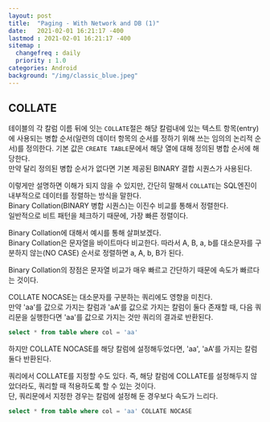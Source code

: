 ```yaml
---
layout: post
title:  "Paging - With Network and DB (1)"
date:   2021-02-01 16:21:17 -400
lastmod : 2021-02-01 16:21:17 -400
sitemap :
  changefreq : daily
  priority : 1.0
categories: Android
background: "/img/classic_blue.jpeg"
---
```


## COLLATE
테이블의 각 칼럼 이름 뒤에 잇는 `COLLATE`절은 해당 칼럼내에 있는 텍스트 항목(entry)에 사용되는 병합 순서(일련의 데이터 항목의 순서를 정하기 위해 쓰는 임의의 논리적 순서)를 정의한다.
기본 값은 `CREATE TABLE`문에서 해당 열에 대해 정의된 병합 순서에 해당한다.  
만약 달리 정의된 병합 순서가 없다면 기본 제공된 BINARY 결합 시퀀스가 사용된다.  

이렇게만 설명하면 이해가 되지 않을 수 있지만, 간단히 말해서 `COLLATE`는 SQL엔진이 내부적으로 데이터를 정렬하는 방식을 말한다.  
Binary Collation(BINARY 병합 시퀀스)는 이진수 비교를 통해서 정렬한다.  
일반적으로 비트 패턴을 체크하기 때문에, 가장 빠른 정렬이다.

Binary Collation에 대해서 예시를 통해 살펴보겠다.  
Binary Collation은 문자열을 바이트마다 비교한다. 따라서 A, B, a, b를 대소문자를 구분하지 않는(NO CASE) 순서로 정렬하면 a, A, b, B가 된다.  

Binary Collation의 장점은 문자열 비교가 매우 빠르고 간단하기 때문에 속도가 빠르다는 것이다.  

COLLATE NOCASE는 대소문자를 구분하는 쿼리에도 영향을 미친다.  
만약 'aa'를 값으로 가지는 칼럼과 'aA'를 값으로 가지는 칼럼이 둘다 존재할 때, 다음 쿼리문을 실행한다면 'aa'를 값으로 가지는 것만 쿼리의 결과로 반환된다.
  
```sql
select * from table where col = 'aa'
```

하지만 COLLATE NOCASE를 해당 칼럼에 설정해두었다면, 'aa', 'aA'를 가지는 칼럼 둘다 반환된다.  

쿼리에서 COLLATE를 지정할 수도 있다. 즉, 해당 칼럼에 COLLATE를 설정해두지 않았더라도, 쿼리할 때 적용하도록 할 수 있는 것이다.  
단, 쿼리문에서 지정한 경우는 칼럼에 설정해 둔 경우보다 속도가 느리다.

```sql
select * from table where col = 'aa' COLLATE NOCASE
```

   
  

 